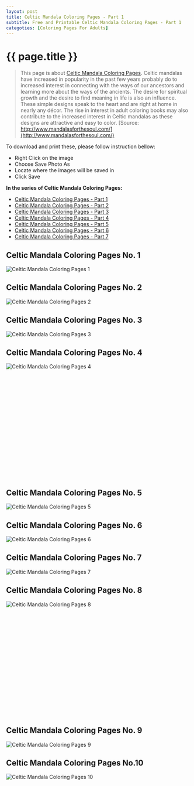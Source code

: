 ```yaml
---
layout: post
title: Celtic Mandala Coloring Pages - Part 1
subtitle: Free and Printable Celtic Mandala Coloring Pages - Part 1
categoties: [Coloring Pages For Adults]
---
```

{{ page.title }}
================
> This page is about [Celtic Mandala Coloring Pages](https://freecoloringpages.github.io/). Celtic mandalas have increased in popularity in the past few years probably do to increased interest in connecting with the ways of our ancestors and learning more about the ways of the ancients. The desire for spiritual growth and the desire to find meaning in life is also an influence. These simple designs speak to the heart and are right at home in nearly any décor. The rise in interest in adult coloring books may also contribute to the increased interest in Celtic mandalas as these designs are attractive and easy to color. [Source: http://www.mandalasforthesoul.com/](http://www.mandalasforthesoul.com/)

To download and print these, please follow instruction bellow:
* Right Click on the image 
* Choose Save Photo As 
* Locate where the images will be saved in 
* Click Save

**In the series of Celtic Mandala Coloring Pages:**

* [Celtic Mandala Coloring Pages - Part 1](https://freecoloringpages.github.io/2017/11/28/Celtic-Mandala-Coloring-Pages-part-1.html)
* [Celtic Mandala Coloring Pages - Part 2](https://freecoloringpages.github.io/2017/11/28/Celtic-Mandala-Coloring-Pages-part-2.html)
* [Celtic Mandala Coloring Pages - Part 3](https://freecoloringpages.github.io/2017/11/28/Celtic-Mandala-Coloring-Pages-part-3.html)
* [Celtic Mandala Coloring Pages - Part 4](https://freecoloringpages.github.io/2017/11/28/Celtic-Mandala-Coloring-Pages-part-4.html)
* [Celtic Mandala Coloring Pages - Part 5](https://freecoloringpages.github.io/2017/11/28/Celtic-Mandala-Coloring-Pages-part-5.html)
* [Celtic Mandala Coloring Pages - Part 6](https://freecoloringpages.github.io/2017/11/28/Celtic-Mandala-Coloring-Pages-part-6.html)
* [Celtic Mandala Coloring Pages - Part 7](https://freecoloringpages.github.io/2017/11/28/Celtic-Mandala-Coloring-Pages-part-7.html)

## Celtic Mandala Coloring Pages No. 1
![Celtic Mandala Coloring Pages 1](https://freecoloringpages.github.io/img1/Celtic-Mandala-Coloring-Pages%20(1).jpg "Celtic Mandala Coloring Pages 1")

## Celtic Mandala Coloring Pages No. 2
![Celtic Mandala Coloring Pages 2](https://freecoloringpages.github.io/img1/Celtic-Mandala-Coloring-Pages%20(2).jpg "Celtic Mandala Coloring Pages 2")

## Celtic Mandala Coloring Pages No. 3
![Celtic Mandala Coloring Pages 3](https://freecoloringpages.github.io/img1/Celtic-Mandala-Coloring-Pages%20(3).jpg "Celtic Mandala Coloring Pages 3")

## Celtic Mandala Coloring Pages No. 4
![Celtic Mandala Coloring Pages 4](https://freecoloringpages.github.io/img1/Celtic-Mandala-Coloring-Pages%20(4).jpg "Celtic Mandala Coloring Pages 4")

<script async src="//pagead2.googlesyndication.com/pagead/js/adsbygoogle.js"></script><!-- Texxtonly --><ins class="adsbygoogle" style="display:inline-block;width:336px;height:280px" data-ad-client="ca-pub-6753140515841889" data-ad-slot="3207852233"></ins><script>(adsbygoogle = window.adsbygoogle || []).push({}); </script>

## Celtic Mandala Coloring Pages No. 5
![Celtic Mandala Coloring Pages 5](https://freecoloringpages.github.io/img1/Celtic-Mandala-Coloring-Pages%20(5).jpg "Celtic Mandala Coloring Pages 5")

## Celtic Mandala Coloring Pages No. 6
![Celtic Mandala Coloring Pages 6](https://freecoloringpages.github.io/img1/Celtic-Mandala-Coloring-Pages%20(6).jpg "Celtic Mandala Coloring Pages 6")

## Celtic Mandala Coloring Pages No. 7
![Celtic Mandala Coloring Pages 7](https://freecoloringpages.github.io/img1/Celtic-Mandala-Coloring-Pages%20(7).jpg "Celtic Mandala Coloring Pages 7")

## Celtic Mandala Coloring Pages No. 8
![Celtic Mandala Coloring Pages 8](https://freecoloringpages.github.io/img1/Celtic-Mandala-Coloring-Pages%20(8).jpg "Celtic Mandala Coloring Pages 8")

<script async src="//pagead2.googlesyndication.com/pagead/js/adsbygoogle.js"></script><!-- Texxtonly --><ins class="adsbygoogle" style="display:inline-block;width:336px;height:280px" data-ad-client="ca-pub-6753140515841889" data-ad-slot="3207852233"></ins><script>(adsbygoogle = window.adsbygoogle || []).push({}); </script>

## Celtic Mandala Coloring Pages No. 9
![Celtic Mandala Coloring Pages 9](https://freecoloringpages.github.io/img1/Celtic-Mandala-Coloring-Pages%20(9).jpg "Celtic Mandala Coloring Pages 9")

## Celtic Mandala Coloring Pages No.10
![Celtic Mandala Coloring Pages 10](https://freecoloringpages.github.io/img1/Celtic-Mandala-Coloring-Pages%20(10).jpg "Celtic Mandala Coloring Pages 10")

